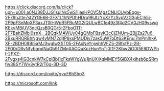 https://click.discord.com/ls/click?upn=u001.a0NJ38DJJG1sulNx5wS1jjasHPOV5MgsCNLIOUybEqgv-2F76hJtte7st2YGE6B-2FX1L1hNPDhHDrq9RJtzYxXzYzSvpVzG3pECjh5i-2F9pFSnMpXF3axJT0IHWpB5FBuMG2iQULwBCfe49z3f4d2CV0JH09vswqKEkvMBiUV3ncQzsB0QGr5-2FboO1T-2F7BahZMbi0znX_-2BQqkMAWUy04gQMbFBsyK3cCjZNUm-2BjjZs27u6-2BxuRRORBhNgw4vMN72djtP9xsPMUDjv7zak5uW7oDt63KEnui7mPmlhkAXF-2BDH08Bi5aMJ3wglwXST05-2FAxNeYnjwhhVFZ5-2BfxfPz-2B-2F00rDRvNfybqpdNuGb91ZMqXACQuKczHunYnTj0t1F2Kbw2iO0t5E8DWPhI-2FXZ-2Fygxs4lG3cnkW7kCplBbj1cFksWYgWu1jnUXlXqMMEY5GiBX4xjhsb6pSRmfw38SY7Wv3ytR2rT6g-3D-3D

https://discord.com/invite/gvuE6hShp3

https://microsoft.com/link
